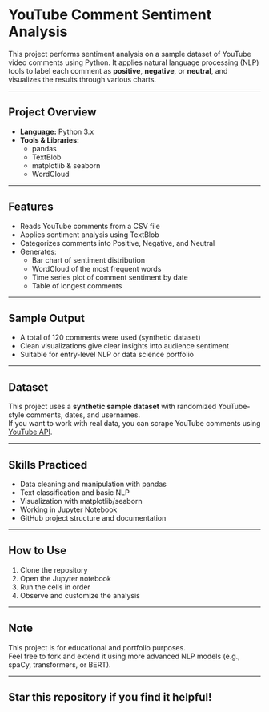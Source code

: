 # YouTube Comment Sentiment Analysis

This project performs sentiment analysis on a sample dataset of YouTube video comments using Python. It applies natural language processing (NLP) tools to label each comment as **positive**, **negative**, or **neutral**, and visualizes the results through various charts.

---

## Project Overview

- **Language:** Python 3.x  
- **Tools & Libraries:**  
  - pandas  
  - TextBlob  
  - matplotlib & seaborn  
  - WordCloud  

---

## Features

- Reads YouTube comments from a CSV file  
- Applies sentiment analysis using TextBlob  
- Categorizes comments into Positive, Negative, and Neutral  
- Generates:
  - Bar chart of sentiment distribution  
  - WordCloud of the most frequent words  
  - Time series plot of comment sentiment by date  
  - Table of longest comments  

---

## Sample Output

- A total of 120 comments were used (synthetic dataset)
- Clean visualizations give clear insights into audience sentiment
- Suitable for entry-level NLP or data science portfolio

---

##  Dataset

This project uses a **synthetic sample dataset** with randomized YouTube-style comments, dates, and usernames.  
If you want to work with real data, you can scrape YouTube comments using [YouTube API](https://developers.google.com/youtube/v3).

---

## Skills Practiced

- Data cleaning and manipulation with pandas  
- Text classification and basic NLP  
- Visualization with matplotlib/seaborn  
- Working in Jupyter Notebook  
- GitHub project structure and documentation

---

## How to Use

1. Clone the repository  
2. Open the Jupyter notebook  
3. Run the cells in order  
4. Observe and customize the analysis

---

## Note

This project is for educational and portfolio purposes.  
Feel free to fork and extend it using more advanced NLP models (e.g., spaCy, transformers, or BERT).

---

## Star this repository if you find it helpful!
